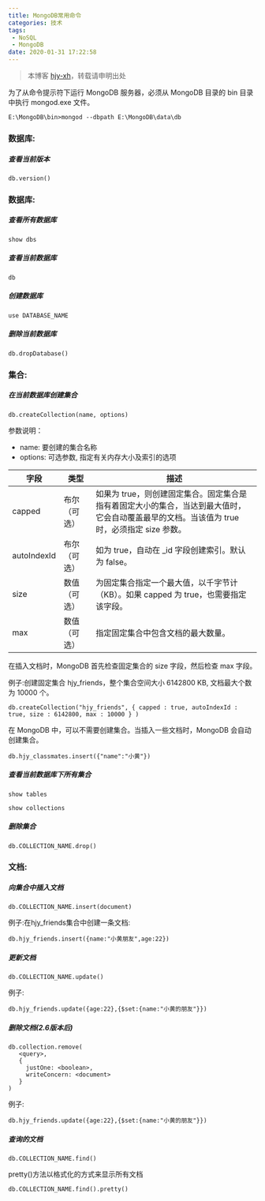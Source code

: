 ```yaml
---
title: MongoDB常用命令
categories: 技术
tags:
 - NoSQL
 - MongoDB
date: 2020-01-31 17:22:58
---
```


>本博客 [hjy-xh](https://hjy-xh.github.io/)，转载请申明出处

为了从命令提示符下运行 MongoDB 服务器，必须从 MongoDB 目录的 bin 目录中执行 mongod.exe 文件。
```
E:\MongoDB\bin>mongod --dbpath E:\MongoDB\data\db
```

### 数据库:

##### 查看当前版本
```
db.version()
```
### 数据库:

##### 查看所有数据库
```
show dbs
```

##### 查看当前数据库
```
db
```

##### 创建数据库
```
use DATABASE_NAME
```

##### 删除当前数据库
```
db.dropDatabase()
```

### 集合:

##### 在当前数据库创建集合
```
db.createCollection(name, options)
```
参数说明：

- name: 要创建的集合名称
- options: 可选参数, 指定有关内存大小及索引的选项


字段	|类型|描述
------------- | ------------- | -------------
capped	|布尔	（可选）|如果为 true，则创建固定集合。固定集合是指有着固定大小的集合，当达到最大值时，它会自动覆盖最早的文档。当该值为 true 时，必须指定 size 参数。
autoIndexId	|布尔	（可选）|如为 true，自动在 _id 字段创建索引。默认为 false。
size|数值	（可选）|为固定集合指定一个最大值，以千字节计（KB）。如果 capped 为 true，也需要指定该字段。
max	|数值	（可选）|指定固定集合中包含文档的最大数量。

在插入文档时，MongoDB 首先检查固定集合的 size 字段，然后检查 max 字段。

例子:创建固定集合 hjy_friends，整个集合空间大小 6142800 KB, 文档最大个数为 10000 个。
```
db.createCollection("hjy_friends", { capped : true, autoIndexId : true, size : 6142800, max : 10000 } )
```

在 MongoDB 中，可以不需要创建集合。当插入一些文档时，MongoDB 会自动创建集合。
```
db.hjy_classmates.insert({"name":"小黄"})
```

##### 查看当前数据库下所有集合
```
show tables

show collections
```

##### 删除集合
```
db.COLLECTION_NAME.drop()
```

### 文档:

##### 向集合中插入文档
```
db.COLLECTION_NAME.insert(document)
```
例子:在hjy_friends集合中创建一条文档:
```
db.hjy_friends.insert({name:"小黄朋友",age:22})
```

##### 更新文档
```
db.COLLECTION_NAME.update()
```
例子:
```
db.hjy_friends.update({age:22},{$set:{name:"小黄的朋友"}})
```

##### 删除文档(2.6版本后)
```
db.collection.remove(
   <query>,
   {
     justOne: <boolean>,
     writeConcern: <document>
   }
)
```
例子:
```
db.hjy_friends.update({age:22},{$set:{name:"小黄的朋友"}})
```

##### 查询的文档
```
db.COLLECTION_NAME.find()
```
pretty()方法以格式化的方式来显示所有文档
```
db.COLLECTION_NAME.find().pretty()
```